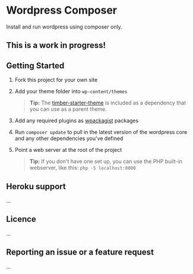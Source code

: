 # Wordpress Composer

Install and run wordpress using composer only.

## **This is a work in progress!**

## Getting Started

1. Fork this project for your own site
2. Add your theme folder into `wp-content/themes`

    >  **Tip:** The [timber-starter-theme](https://github.com/upstatement/timber-starter-theme) is included as a dependency that you can use as a parent theme.

3. Add any required plugins as [wpackagist](http://wpackagist.org/) packages
4. Run `composer update` to pull in the latest version of the wordpress core and any other dependencies you've defined
5. Point a web server at the root of the project

   > **Tip:** If you don't have one set up, you can use the PHP built-in webserver, like this: `php -S localhost:8000`

## Heroku support
...

## Licence
...

## Reporting an issue or a feature request
...
